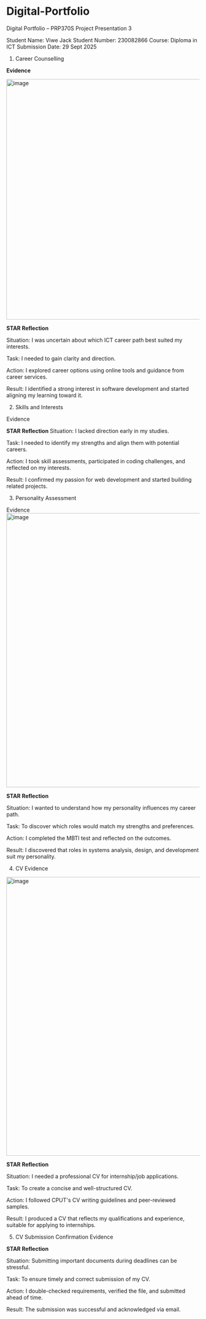 # Digital-Portfolio
Digital Portfolio – PRP370S Project Presentation 3

Student Name: Viwe Jack
Student Number: 230082866
Course: Diploma in ICT
Submission Date: 29 Sept 2025

1. Career Counselling

**Evidence**

<img width="1269" height="627" alt="image" src="https://github.com/user-attachments/assets/dc9161d1-2c5f-499a-ade6-9b28e0bb1a49" />

**STAR Reflection**

Situation: I was uncertain about which ICT career path best suited my interests.

Task: I needed to gain clarity and direction.

Action: I explored career options using online tools and guidance from career services.

Result: I identified a strong interest in software development and started aligning my learning toward it.

2. Skills and Interests

Evidence


**STAR Reflection**
Situation: I lacked direction early in my studies.

Task: I needed to identify my strengths and align them with potential careers.

Action: I took skill assessments, participated in coding challenges, and reflected on my interests.

Result: I confirmed my passion for web development and started building related projects.

3. Personality Assessment

Evidence
<img width="1354" height="715" alt="image" src="https://github.com/user-attachments/assets/92933ef4-74a3-4b8d-876f-687736107e0e" />

**STAR Reflection**

Situation: I wanted to understand how my personality influences my career path.

Task: To discover which roles would match my strengths and preferences.

Action: I completed the MBTI test and reflected on the outcomes.

Result: I discovered that roles in systems analysis, design, and development suit my personality.

4. CV
Evidence
<img width="1354" height="727" alt="image" src="https://github.com/user-attachments/assets/7339a9ac-b4e4-40d3-814c-c361e2053aeb" />

**STAR Reflection**

Situation: I needed a professional CV for internship/job applications.

Task: To create a concise and well-structured CV.

Action: I followed CPUT's CV writing guidelines and peer-reviewed samples.

Result: I produced a CV that reflects my qualifications and experience, suitable for applying to internships.

5. CV Submission Confirmation
Evidence

**STAR Reflection**

Situation: Submitting important documents during deadlines can be stressful.

Task: To ensure timely and correct submission of my CV.

Action: I double-checked requirements, verified the file, and submitted ahead of time.

Result: The submission was successful and acknowledged via email.
